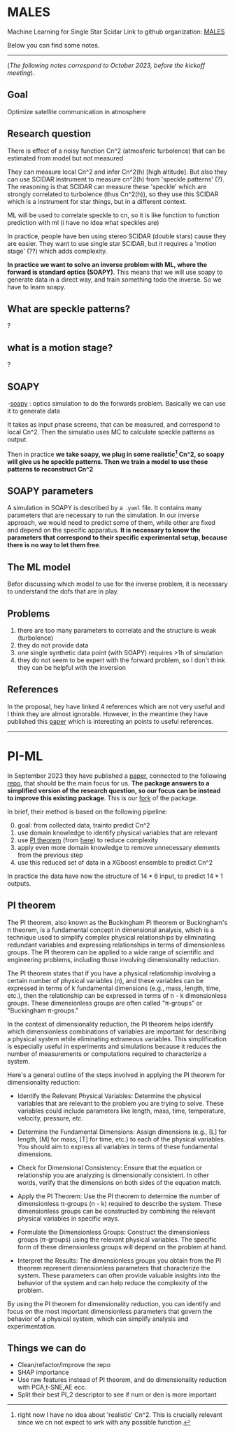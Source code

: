 
# MALES

Machine Learning for Single Star Scidar
Link to github organization: [MALES](https://github.com/MALES-project)

Below you can find some notes.

--------------------------------
(*The following notes correspond to October 2023, before the kickoff meeting*).

## Goal

Optimize satellite communication in atmosphere

## Research question

There is effect of a noisy function Cn^2 (atmosferic turbolence) that can be estimated from model but not measured

They can measure local Cn^2 and infer Cn^2(h) [high altitude]. But also they can use SCIDAR instrument to measure cn^2(h) from 'speckle patterns' (?). The reasoning is that SCIDAR can measure these 'speckle' which are strongly correlated to turbolence (thus Cn^2(h)), so they use this SCIDAR which is a instrument for star things, but in a different context.

ML will be used to correlate speckle to cn, so it is like function to function prediction with ml (i have no idea what speckles are)

In practice, people have ben using stereo SCIDAR (double stars) cause they are easier. They want to use single star SCIDAR, but it requires a 'motion stage' (??) which adds complexity.

**In practice we want to solve an inverse problem with ML, where the forward is standard optics (SOAPY)**. This means that we will use soapy to generate data in a direct way, and train something todo the inverse. So we have to learn soapy.

## What are speckle patterns?

?

## what is a motion stage?

?

## SOAPY

-[soapy](https://github.com/AOtools/soapy) : optics simulation to do the forwards problem. Basically we can use it to generate data

It takes as input phase screens, that can be measured, and correspond to local Cn^2. Then the simulatio uses MC to calculate speckle patterns as output.

Then in practice **we take soapy, we plug in some realistic[^1] Cn^2, so soapy will give us he speckle patterns. Then we train a model to use those patterns to reconstruct Cn^2**

[^1]: right now I have no idea about 'realistic' Cn^2. This is crucially relevant since we cn not expect to wrk with any possible function.

## SOAPY parameters

A simulation in SOAPY is described by a `.yaml` file. It contains many parameters that are necessary to run the simulation. In our inverse approach, we would need to predict some of them, while other are fixed and depend on the specific apparatus. **It is necessary to know the parameters that correspond to their specific experimental setup, because there is no way to let them free**.

## The ML model

Befor discussing which model to use for the inverse problem, it is necessary to understand the dofs that are in play.

## Problems

1) there are too many parameters to correlate and the structure is weak (turbolence)
2) they do not provide data
3) one single synthetic data point (with SOAPY) requires >1h of simulation
4) they do not seem to be expert with the forward problem, so I don't think they can be helpful with the inversion

## References

In the proposal, hey have linked 4 references which are not very useful and I think they are almost ignorable.
However, in the meantime they have published this [paper](https://arxiv.org/abs/2304.12177) which is interesting an points to useful references.

----------------------------------------------------------------

# PI-ML

In September 2023 they have published a [paper](https://arxiv.org/abs/2304.12177), connected to the following [repo](https://github.com/mpierzyna/piml), that should be the main focus for us.
**The package answers to a simplified version of the research question, so our focus can be instead to improve this existing package**.
This is our [fork](https://github.com/Team-Nabla/piml) of the package.

In brief, their method is based on the following pipeline:

0) goal: from collected data, trainto predict Cn^2
1) use domain knowledge to identify physical variables that are relevant
2) use [PI theorem](#pi-theorem) (from [here](https://linkinghub.elsevier.com/retrieve/pii/S2352711021001291)) to reduce complexity
3) apply even more domain knowledge to remove unnecessary elements from the previous step
4) use this reduced set of data in a XGboost ensemble to predict Cn^2

In practice the data have now the structure of $14*6$ input, to predict $14*1$ outputs.

## PI theorem

The PI theorem, also known as the Buckingham Pi theorem or Buckingham's π theorem, is a fundamental concept in dimensional analysis, which is a technique used to simplify complex physical relationships by eliminating redundant variables and expressing relationships in terms of dimensionless groups. The PI theorem can be applied to a wide range of scientific and engineering problems, including those involving dimensionality reduction.

The PI theorem states that if you have a physical relationship involving a certain number of physical variables (n), and these variables can be expressed in terms of k fundamental dimensions (e.g., mass, length, time, etc.), then the relationship can be expressed in terms of n - k dimensionless groups. These dimensionless groups are often called "π-groups" or "Buckingham π-groups."

In the context of dimensionality reduction, the PI theorem helps identify which dimensionless combinations of variables are important for describing a physical system while eliminating extraneous variables. This simplification is especially useful in experiments and simulations because it reduces the number of measurements or computations required to characterize a system.

Here's a general outline of the steps involved in applying the PI theorem for dimensionality reduction:

- Identify the Relevant Physical Variables: Determine the physical variables that are relevant to the problem you are trying to solve. These variables could include parameters like length, mass, time, temperature, velocity, pressure, etc.

- Determine the Fundamental Dimensions: Assign dimensions (e.g., [L] for length, [M] for mass, [T] for time, etc.) to each of the physical variables. You should aim to express all variables in terms of these fundamental dimensions.

- Check for Dimensional Consistency: Ensure that the equation or relationship you are analyzing is dimensionally consistent. In other words, verify that the dimensions on both sides of the equation match.

- Apply the PI Theorem: Use the PI theorem to determine the number of dimensionless π-groups (n - k) required to describe the system. These dimensionless groups can be constructed by combining the relevant physical variables in specific ways.

- Formulate the Dimensionless Groups: Construct the dimensionless groups (π-groups) using the relevant physical variables. The specific form of these dimensionless groups will depend on the problem at hand.

- Interpret the Results: The dimensionless groups you obtain from the PI theorem represent dimensionless parameters that characterize the system. These parameters can often provide valuable insights into the behavior of the system and can help reduce the complexity of the problem.

By using the PI theorem for dimensionality reduction, you can identify and focus on the most important dimensionless parameters that govern the behavior of a physical system, which can simplify analysis and experimentation.

## Things we can do

- Clean/refactor/improve the repo
- SHAP importance
- Use raw features instead of PI theorem, and do dimensionality reduction with PCA,t-SNE,AE ecc.
- Split their best PI_2 descriptor to see if num or den is more important